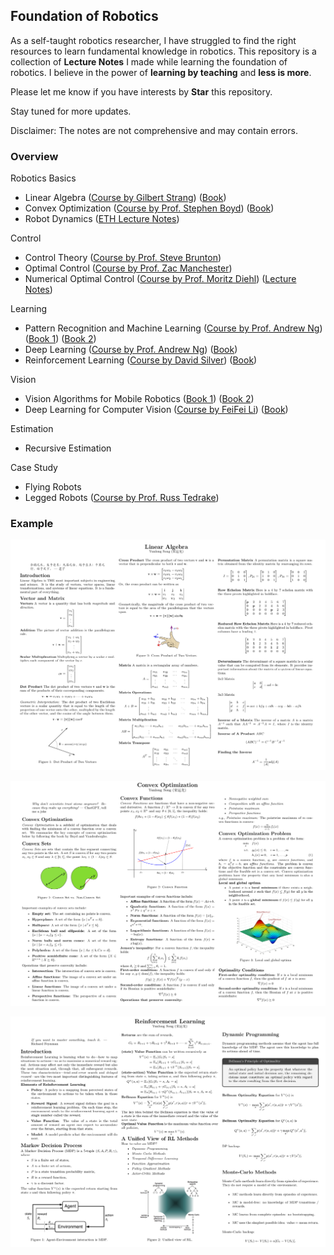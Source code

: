 ## Foundation of Robotics

As a self-taught robotics researcher, I have struggled to find the 
right resources to learn fundamental knowledge in robotics. This repository
is a collection of **Lecture Notes** I made while learning the foundation 
of robotics. I believe in the power of **learning by teaching** and **less is 
more**. 

Please let me know if you have interests by **Star** this repository. 

Stay tuned for more updates. 

Disclaimer: The notes are not comprehensive and may contain errors.

### Overview

Robotics Basics
  - Linear Algebra ([Course by Gilbert Strang](https://ocw.mit.edu/courses/18-06-linear-algebra-spring-2010/)) ([Book](https://students.aiu.edu/submissions/profiles/resources/onlineBook/Y5B7M4_Introduction_to_Linear_Algebra-_Fourth_Edition.pdf))
  - Convex Optimization ([Course by Prof. Stephen Boyd](https://web.stanford.edu/class/ee364a)) ([Book](https://stanford.edu/~boyd/cvxbook/))
  - Robot Dynamics ([ETH Lecture Notes](https://ethz.ch/content/dam/ethz/special-interest/mavt/robotics-n-intelligent-systems/rsl-dam/documents/RobotDynamics2017/RD_HS2017script.pdf))

Control
  - Control Theory ([Course by Prof. Steve Brunton](https://youtu.be/Pi7l8mMjYVE?si=KBtjm8hB4JI81YFo))
  - Optimal Control ([Course by Prof. Zac Manchester](https://youtu.be/6rUdAOCNXAU?si=gghRG9LOnrXigp63))
  - Numerical Optimal Control ([Course by Prof. Moritz Diehl](https://www.syscop.de/teaching/ss2020/numerical-optimal-control-online)) ([Lecture Notes](https://www.syscop.de/files/2020ss/NOC/book-NOCSE.pdf))

Learning
  - Pattern Recognition and Machine Learning ([Course by Prof. Andrew Ng](https://youtu.be/vStJoetOxJg?si=JHNkHpPFEO0Fp2yG)) ([Book 1](https://www.microsoft.com/en-us/research/uploads/prod/2006/01/Bishop-Pattern-Recognition-and-Machine-Learning-2006.pdf)) ([Book 2](https://mml-book.github.io/)) 
  - Deep Learning ([Course by Prof. Andrew Ng](https://youtu.be/PySo_6S4ZAg?si=a8UIhqAsm-IxVfgl)) ([Book](https://www.deeplearningbook.org/))
  - Reinforcement Learning ([Course by David Silver](https://youtu.be/2pWv7GOvuf0?si=xSfhYUP59CK76L9J)) ([Book](http://incompleteideas.net/book/the-book-2nd.html))

Vision
  - Vision Algorithms for Mobile Robotics ([Book 1](https://szeliski.org/Book/)) ([Book 2](https://www.robots.ox.ac.uk/~vgg/hzbook/))
  - Deep Learning for Computer Vision ([Course by FeiFei Li](http://cs231n.stanford.edu/)) ([Book](https://mitpress.mit.edu/9780262048972/foundations-of-computer-vision/))

Estimation
  - Recursive Estimation

Case Study
  - Flying Robots
  - Legged Robots ([Course by Prof. Russ Tedrake](https://underactuated.csail.mit.edu/index.html))


### Example

![linear_algebra](./images/linear_algebra.png)

![convex_optimization](./images/convex_optimization.png)

![reinforcement_learning](./images/reinforcement_learning.png)
